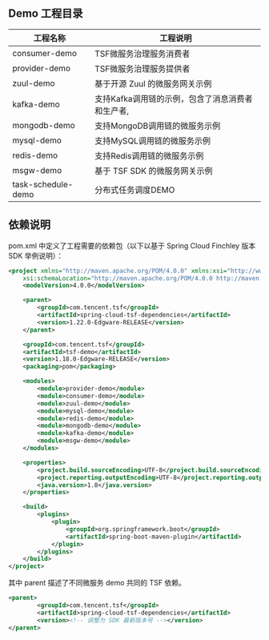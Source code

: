 ## Demo 工程目录

|工程名称|工程说明|
|---|---|
|consumer-demo|TSF微服务治理服务消费者|
|provider-demo|TSF微服务治理服务提供者|
|zuul-demo|基于开源 Zuul 的微服务网关示例|
|kafka-demo|支持Kafka调用链的示例，包含了消息消费者和生产者,|
|mongodb-demo|支持MongoDB调用链的微服务示例|
|mysql-demo|支持MySQL调用链的微服务示例|
|redis-demo|支持Redis调用链的微服务示例|
|msgw-demo|基于 TSF SDK 的微服务网关示例|
|task-schedule-demo|分布式任务调度DEMO|

## 依赖说明

pom.xml 中定义了工程需要的依赖包（以下以基于 Spring Cloud Finchley 版本 SDK 举例说明）：

```xml
<project xmlns="http://maven.apache.org/POM/4.0.0" xmlns:xsi="http://www.w3.org/2001/XMLSchema-instance"
    xsi:schemaLocation="http://maven.apache.org/POM/4.0.0 http://maven.apache.org/xsd/maven-4.0.0.xsd">
    <modelVersion>4.0.0</modelVersion>

    <parent>
        <groupId>com.tencent.tsf</groupId>
        <artifactId>spring-cloud-tsf-dependencies</artifactId>
        <version>1.22.0-Edgware-RELEASE</version>
    </parent>

    <groupId>com.tencent.tsf</groupId>
    <artifactId>tsf-demo</artifactId>
    <version>1.18.0-Edgware-RELEASE</version>
    <packaging>pom</packaging>

    <modules>
        <module>provider-demo</module>
        <module>consumer-demo</module>
        <module>zuul-demo</module>
        <module>mysql-demo</module>
        <module>redis-demo</module>
        <module>mongodb-demo</module>
        <module>kafka-demo</module>
        <module>msgw-demo</module>
    </modules>

    <properties>
        <project.build.sourceEncoding>UTF-8</project.build.sourceEncoding>
        <project.reporting.outputEncoding>UTF-8</project.reporting.outputEncoding>
        <java.version>1.8</java.version>
    </properties>

    <build>
        <plugins>
            <plugin>
                <groupId>org.springframework.boot</groupId>
                <artifactId>spring-boot-maven-plugin</artifactId>
            </plugin>
        </plugins>
    </build>
</project>

```

其中 parent 描述了不同微服务 demo 共同的 TSF 依赖。

```xml
<parent>
        <groupId>com.tencent.tsf</groupId>
        <artifactId>spring-cloud-tsf-dependencies</artifactId>
        <version><!-- 调整为 SDK 最新版本号 --></version>
</parent>
```
